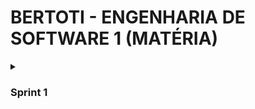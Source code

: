 # BERTOTI - ENGENHARIA DE SOFTWARE 1 (MATÉRIA)

<details><summary><h3>Sprint 1</h3></summary>

| Rank | Prioridade | User Story | Estimativa | Sprint | Requisito do Parceiro | Critério de aceitação |
|------|------------|------------|------------|--------|-----------------------|------------------------|
| 1    |  Alta      |  Como usuário, quero as listas das atividades que serão desenvolvidas no projeto | 5 | 1 | RF5 | 
